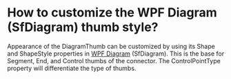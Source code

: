# How to customize the WPF Diagram (SfDiagram) thumb style?

Appearance of the DiagramThumb can be customized by using its Shape and ShapeStyle properties in [WPF Diagram](https://www.syncfusion.com/wpf-controls/diagram) (SfDiagram). This is the base for Segment, End, and Control thumbs of the connector. The ControlPointType property will differentiate the type of thumbs.